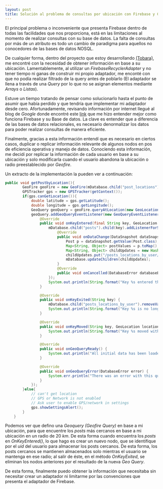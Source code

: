 ```yaml
---
layout: post
title: Solución al problema de consultas por ubicación con Firebase y Geofire
---
```

El principal problema o inconveniente que presenta Firebase dentro de todas las facilidades que nos proporciona, está en las limitaciones al momento de realizar consultas con su base de datos. La falta de consultas por más de un atributo es todo un cambio de paradigma para aquellos no conocedores de las bases de datos NOSQL. 

De cualquier forma, dentro del proyecto que estoy desarrollando [(Tobara)](https://tobarapp.github.io), me encontré con la necesidad de obtener información en base a su ubicación. Lamentablemente, al utilizar un *FirebaseRecyclerAdapter* y no tener tiempo ni ganas de construir mi propio adaptador, me enconté con que no podía realizar filtrado de la query antes de poblarlo (El adaptador se llena a través de una *Query* por lo que no se asignan elementos mediante *Arrays* o *Listas*). 

Estuve un tiempo tratando de pensar como solucionarlo hasta el punto de asumir que había perdido y que tendría que implementar mi adaptador desde cero. Afortunadamente, revisando información por internet llegué al blog de *Google* donde encontré este [link](https://firebase.googleblog.com/2013/04/denormalizing-your-data-is-normal.html) que me hizo entender mejor como funciona Firebase y su Base de datos. La clave es entender que a diferencia de las bases de datos relacionales, es necesario denormalizar los datos para poder realizar consultas de manera eficiente. 

Finalmente, gracias a esta información entendí que es necesario en ciertos casos, duplicar o replicar información relevante de algunos nodos en pos de eficiencia operativa y manejo de datos. Conociendo esta información, me decidí por replicar la información de cada usuario en base a su ubicación y solo modificarla cuando el usuario abandona la ubicación o radio preestablecido por *Geofire*. 

Un extracto de la implementación la pueden ver a continuación: 
```java 
public void getPostbyLocation(){
        GeoFire geoFire = new GeoFire(mDatabase.child("post_locations"));
        GPSTracker gps = new GPSTracker(getContext());
        if(gps.canGetLocation()){
            double latitude = gps.getLatitude();
            double longitude = gps.getLongitude();
            GeoQuery geoQuery = geoFire.queryAtLocation(new GeoLocation(latitude,longitude), 20);
            geoQuery.addGeoQueryEventListener(new GeoQueryEventListener() {
                @Override
                public void onKeyEntered(final String key, GeoLocation location) {
                    mDatabase.child("posts").child(key).addListenerForSingleValueEvent(new ValueEventListener() {
                        @Override
                        public void onDataChange(DataSnapshot dataSnapshot) {
                            Post p = dataSnapshot.getValue(Post.class);
                            Map<String, Object> postValues = p.toMap();
                            Map<String, Object> childUpdates = new HashMap<>();
                            childUpdates.put("/posts_locations_by_user/"+ getUid() +"/"+ key, postValues);
                            mDatabase.updateChildren(childUpdates);
                        }
                        @Override
                        public void onCancelled(DatabaseError databaseError) {}
                    });
                    System.out.println(String.format("Key %s entered the search area at [%f,%f]", key, location.latitude, location.longitude));
                }

                @Override
                public void onKeyExited(String key) {
                    mDatabase.child("posts_locations_by_user").removeValue();
                    System.out.println(String.format("Key %s is no longer in the search area", key));
                }

                @Override
                public void onKeyMoved(String key, GeoLocation location) {
                    System.out.println(String.format("Key %s moved within the search area to [%f,%f]", key, location.latitude, location.longitude));
                }

                @Override
                public void onGeoQueryReady() {
                    System.out.println("All initial data has been loaded and events have been fired!");
                }

                @Override
                public void onGeoQueryError(DatabaseError error) {
                    System.err.println("There was an error with this query: " + error);
                }
            });
        }else{
            // can't get location
            // GPS or Network is not enabled
            // Ask user to enable GPS/network in settings
            gps.showSettingsAlert();
        }
    }
```
Podemos ver que defino una *Geoquery (Geofire Query)* en base a mi ubicación, para que encuentre los *posts* más cercanos en base a mi ubicación en un radio de 20 *km*. De esta forma cuando encuentra los *posts* en *OnKeyEntered()*, lo que hago es crear un nuevo nodo, que se identifique por el *uid* del usuario para almacenar los posts cercanos. De esta forma, los posts cercanos se mantienen almacenados solo mientras el usuario se mantenga en ese radio; al salir de éste, en el método *OnKeyExited*, se eliminan los nodos anteriores por el resultado de la nueva *Geo Query*. 

De esta forma, finalmente puedo obtener la información que necesitaba sin necesitar crear un adaptador ni limitarme por las convenciones que presenta el adaptador de Firebase. 
 
